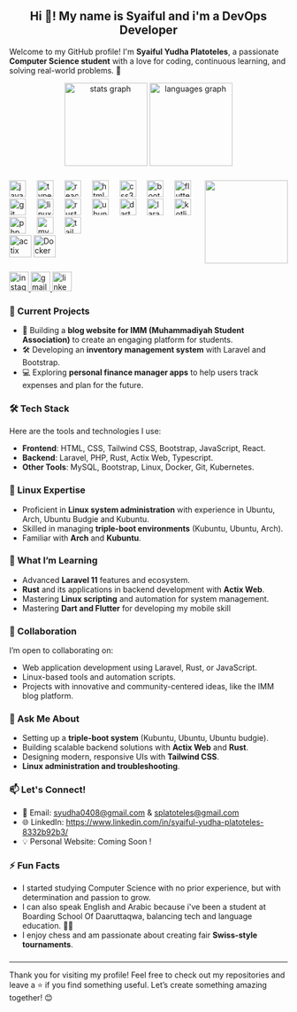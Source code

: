 <h2 align="center">Hi 👋! My name is Syaiful and i'm a DevOps Developer</h2>

Welcome to my GitHub profile! I'm **Syaiful Yudha Platoteles**, a passionate **Computer Science student** with a love for coding, continuous learning, and solving real-world problems. 🚀

<div align="center">
  <img src="https://github-readme-stats.vercel.app/api?username=Platotel3s&hide_title=false&hide_rank=false&show_icons=true&include_all_commits=true&count_private=true&disable_animations=false&theme=dracula&locale=en&hide_border=false" height="150" alt="stats graph"  />
  <img src="https://github-readme-stats.vercel.app/api/top-langs?username=Platotel3s&locale=en&hide_title=false&layout=compact&card_width=320&langs_count=5&theme=dracula&hide_border=false" height="150" alt="languages graph"  />
</div>

###

<img align="right" height="150" src="https://i.pinimg.com/originals/e1/85/18/e18518c6d24257c6fb02e3c95a862d85.gif"  />

###

<div align="left">
 <div align="left">
  <img src="https://cdn.jsdelivr.net/gh/devicons/devicon/icons/javascript/javascript-original.svg" height="30" alt="javascript logo"  />
  <img width="12" />
  <img src="https://cdn.jsdelivr.net/gh/devicons/devicon/icons/typescript/typescript-original.svg" height="30" alt="typescript logo"  />
  <img width="12" />
  <img src="https://cdn.jsdelivr.net/gh/devicons/devicon/icons/react/react-original.svg" height="30" alt="react logo"  />
  <img width="12" />
  <img src="https://cdn.jsdelivr.net/gh/devicons/devicon/icons/html5/html5-original.svg" height="30" alt="html5 logo"  />
  <img width="12" />
  <img src="https://cdn.jsdelivr.net/gh/devicons/devicon/icons/css3/css3-original.svg" height="30" alt="css3 logo"  />
  <img width="12" />
  <img src="https://cdn.jsdelivr.net/gh/devicons/devicon/icons/bootstrap/bootstrap-original.svg" height="30" alt="bootstrap logo"  />
  <img width="12" />
  <img src="https://cdn.jsdelivr.net/gh/devicons/devicon/icons/flutter/flutter-original.svg" height="30" alt="flutter logo"  />
  <img width="12" />
  <img src="https://cdn.jsdelivr.net/gh/devicons/devicon/icons/git/git-original.svg" height="30" alt="git logo"  />
  <img width="12" />
  <img src="https://cdn.jsdelivr.net/gh/devicons/devicon/icons/linux/linux-original.svg" height="30" alt="linux logo"  />
  <img width="12" />
  <img src="https://skillicons.dev/icons?i=rust" height="30" alt="rust logo"  />
  <img width="12" />
  <img src="https://img.shields.io/badge/Ubuntu-E95420?logo=ubuntu&logoColor=white&style=for-the-badge" height="30" alt="ubuntu logo"  />
  <img width="12" />
  <img src="https://cdn.jsdelivr.net/gh/devicons/devicon/icons/dart/dart-original.svg" height="30" alt="dart logo"  />
  <img width="12" />
  <img src="https://cdn.jsdelivr.net/gh/devicons/devicon/icons/laravel/laravel-original.svg" height="30" alt="laravel logo"  />
  <img width="12" />
  <img src="https://skillicons.dev/icons?i=kotlin" height="30" alt="kotlin logo"  />
  <img width="12" />
  <img src="https://skillicons.dev/icons?i=php" height="30" alt="php logo"  />
  <img width="12" />
  <img src="https://skillicons.dev/icons?i=mysql" height="30" alt="mysql logo"  />
  <img width="12" />
  <img src="https://cdn.simpleicons.org/tailwindcss/06B6D4" height="30" alt="tailwindcss logo"  />
</div>
  <img src="https://encrypted-tbn0.gstatic.com/images?q=tbn:ANd9GcRhorqPs2ZOYAvp2ZT-1RLcc0J8uxlqlcqWxi2RamIzVpNIgz3HKm1S-TTBIos_Meg8Olg&usqp=CAU" height="40" alt="actix logo"/>
  <img src="https://encrypted-tbn0.gstatic.com/images?q=tbn:ANd9GcS8oc9rEzkFAbyQxF6TYgfCoCwmKjsFH9O8QA&s" height="40" alt="Docker logo"/>
</div>

###

<div align="left">
  <a href="https://www.instagram.com/arist_48/" target="_blank">
    <img src="https://img.shields.io/static/v1?message=Instagram&logo=instagram&label=&color=E4405F&logoColor=white&labelColor=&style=for-the-badge" height="35" alt="instagram logo"  />
  </a>
  <a href="splatoteles@gmail.com" target="_blank">
    <img src="https://img.shields.io/static/v1?message=Gmail&logo=gmail&label=&color=D14836&logoColor=white&labelColor=&style=for-the-badge" height="35" alt="gmail logo"  />
  </a>
  <a href="https://www.linkedin.com/in/syaiful-yudha-platoteles-8332b92b3/" target="_blank">
    <img src="https://img.shields.io/static/v1?message=LinkedIn&logo=linkedin&label=&color=0077B5&logoColor=white&labelColor=&style=for-the-badge" height="35" alt="linkedin logo"  />
  </a>
</div>


### 🔭 Current Projects
- 🌟 Building a **blog website for IMM (Muhammadiyah Student Association)** to create an engaging platform for students.
- 🛠️ Developing an **inventory management system** with Laravel and Bootstrap.
- 💻 Exploring **personal finance manager apps** to help users track expenses and plan for the future.

### 🛠️ Tech Stack
Here are the tools and technologies I use:
- **Frontend**: HTML, CSS, Tailwind CSS, Bootstrap, JavaScript, React.
- **Backend**: Laravel, PHP, Rust, Actix Web, Typescript.
- **Other Tools**: MySQL, Bootstrap, Linux, Docker, Git, Kubernetes.

### 🐧 Linux Expertise
- Proficient in **Linux system administration** with experience in Ubuntu, Arch, Ubuntu Budgie and Kubuntu.
- Skilled in managing **triple-boot environments** (Kubuntu, Ubuntu, Arch).
- Familiar with **Arch** and **Kubuntu**.

### 🌱 What I’m Learning
- Advanced **Laravel 11** features and ecosystem.
- **Rust** and its applications in backend development with **Actix Web**.
- Mastering **Linux scripting** and automation for system management.
- Mastering **Dart and Flutter** for developing my mobile skill

### 👯 Collaboration
I’m open to collaborating on:
- Web application development using Laravel, Rust, or JavaScript.
- Linux-based tools and automation scripts.
- Projects with innovative and community-centered ideas, like the IMM blog platform.

### 💬 Ask Me About
- Setting up a **triple-boot system** (Kubuntu, Ubuntu, Ubuntu budgie).
- Building scalable backend solutions with **Actix Web** and **Rust**.
- Designing modern, responsive UIs with **Tailwind CSS**.
- **Linux administration and troubleshooting**.

### 📫 Let's Connect!
- 📧 Email: syudha0408@gmail.com  & splatoteles@gmail.com
- 🌐 LinkedIn: https://www.linkedin.com/in/syaiful-yudha-platoteles-8332b92b3/
- 💡 Personal Website: Coming Soon !

### ⚡ Fun Facts
- I started studying Computer Science with no prior experience, but with determination and passion to grow.
- I can also speak English and Arabic because i've been a student at Boarding School Of Daaruttaqwa, balancing tech and language education. 🕌✨
- I enjoy chess and am passionate about creating fair **Swiss-style tournaments**.

###

---
Thank you for visiting my profile! Feel free to check out my repositories and leave a ⭐ if you find something useful. Let’s create something amazing together! 😊
